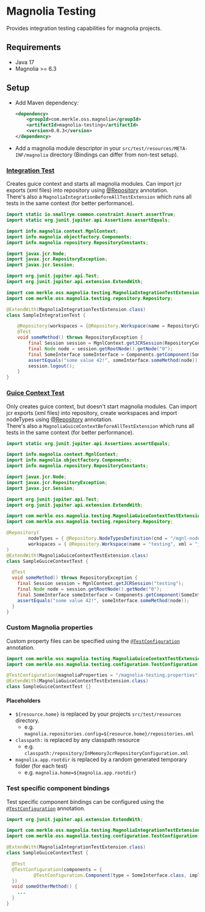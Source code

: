 # Magnolia Testing

Provides integration testing capabilities for magnolia projects. 

## Requirements
* Java 17
* Magnolia >= 6.3

## Setup

- Add Maven dependency:
  ```xml
  <dependency>
      <groupId>com.merkle.oss.magnolia</groupId>
      <artifactId>magnolia-testing</artifactId>
      <version>0.0.3</version>
  </dependency>
  ```
- Add a magnolia module descriptor in your `src/test/resources/META-INF/magnolia` directory (Bindings can differ from non-test setup).


### [Integration Test](src/test/java/com/merkle/oss/magnolia/testing/SampleIntegrationTest.java)
Creates guice context and starts all magnolia modules. Can import jcr exports (xml files) into repository using [@Repository](src/main/java/com/merkle/oss/magnolia/testing/repository/Repository.java) annotation.<br>
There's also a `MagnoliaIntegrationBeforeAllTestExtension` which runs all tests in the same context (for better performance).
```java
import static io.smallrye.common.constraint.Assert.assertTrue;
import static org.junit.jupiter.api.Assertions.assertEquals;

import info.magnolia.context.MgnlContext;
import info.magnolia.objectfactory.Components;
import info.magnolia.repository.RepositoryConstants;

import javax.jcr.Node;
import javax.jcr.RepositoryException;
import javax.jcr.Session;

import org.junit.jupiter.api.Test;
import org.junit.jupiter.api.extension.ExtendWith;

import com.merkle.oss.magnolia.testing.MagnoliaIntegrationTestExtension;
import com.merkle.oss.magnolia.testing.repository.Repository;

@ExtendWith(MagnoliaIntegrationTestExtension.class)
class SampleIntegrationTest {

    @Repository(workspaces = {@Repository.Workspace(name = RepositoryConstants.WEBSITE, xml = "jcr.xml")})
    @Test
    void someMethod() throws RepositoryException {
        final Session session = MgnlContext.getJCRSession(RepositoryConstants.WEBSITE);
        final Node node = session.getRootNode().getNode("0");
        final SomeInterface someInterface = Components.getComponent(SomeInterface.class);
        assertEquals("some value 42!", someInterface.someMethod(node));
        session.logout();
    }
}
```

### [Guice Context Test](src/test/java/com/merkle/oss/magnolia/testing/SampleGuiceContextTest.java)
Only creates guice context, but doesn't start magnolia modules. Can import jcr exports (xml files) into repository, create workspaces and import nodeTypes using [@Repository](src/main/java/com/merkle/oss/magnolia/testing/repository/Repository.java) annotation.<br>
There's also a `MagnoliaGuiceContextBeforeAllTestExtension` which runs all tests in the same context (for better performance).

```java
import static org.junit.jupiter.api.Assertions.assertEquals;

import info.magnolia.context.MgnlContext;
import info.magnolia.objectfactory.Components;
import info.magnolia.repository.RepositoryConstants;

import javax.jcr.Node;
import javax.jcr.RepositoryException;
import javax.jcr.Session;

import org.junit.jupiter.api.Test;
import org.junit.jupiter.api.extension.ExtendWith;

import com.merkle.oss.magnolia.testing.MagnoliaGuiceContextTestExtension;
import com.merkle.oss.magnolia.testing.repository.Repository;

@Repository(
        nodeTypes = { @Repository.NodeTypesDefinition(cnd = "/mgnl-nodetypes/testing-nodetypes.cnd") },
        workspaces = { @Repository.Workspace(name = "testing", xml = "jcr-custom-nodetype.xml", create = true) }
)
@ExtendWith(MagnoliaGuiceContextTestExtension.class)
class SampleGuiceContextTest {

  @Test
  void someMethod() throws RepositoryException {
    final Session session = MgnlContext.getJCRSession("testing");
    final Node node = session.getRootNode().getNode("0");
    final SomeInterface someInterface = Components.getComponent(SomeInterface.class);
    assertEquals("some value 42!", someInterface.someMethod(node));
  }
}

```
### Custom Magnolia properties
Custom property files can be specified using the [`@TestConfiguration`](src/main/java/com/merkle/oss/magnolia/testing/configuration/TestConfiguration.java) annotation.

```java
import com.merkle.oss.magnolia.testing.MagnoliaGuiceContextTestExtension;
import com.merkle.oss.magnolia.testing.configuration.TestConfiguration;

@TestConfiguration(magnoliaProperties = "/magnolia-testing.properties")
@ExtendWith(MagnoliaGuiceContextTestExtension.class)
class SampleGuiceContextTest {}
```

#### Placeholders
- `${resource.home}` is replaced by your projects `src/test/resources` directory.
  - e.g. `magnolia.repositories.config=${resource.home}/repositories.xml`
- `classpath:` is replaced by any classpath resource
  - e.g. `classpath:/repository/InMemoryJcrRepositoryConfiguration.xml`
- `magnolia.app.rootdir` is replaced by a random generated temporary folder (for each test)
  - e.g. `magnolia.home=${magnolia.app.rootdir}`

### Test specific component bindings
Test specific component bindings can be configured using the [`@TestConfiguration`](src/main/java/com/merkle/oss/magnolia/testing/configuration/TestConfiguration.java) annotation.

```java
import org.junit.jupiter.api.extension.ExtendWith;

import com.merkle.oss.magnolia.testing.MagnoliaIntegrationTestExtension;
import com.merkle.oss.magnolia.testing.configuration.TestConfiguration;

@ExtendWith(MagnoliaIntegrationTestExtension.class)
class SampleGuiceContextTest {

  @Test
  @TestConfiguration(components = {
          @TestConfiguration.Component(type = SomeInterface.class, implementation = SomeInterface.SomeOtherImplementation.class)
  })
  void someOtherMethod() {
    ...
  }
}
```